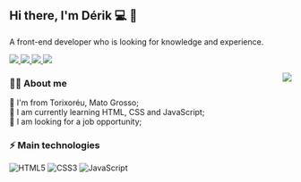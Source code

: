 
##  Hi there, I'm Dérik  💻 :boy:

A front-end developer who is looking for knowledge and experience.

<p>
  <a href="mailto:derikfigueiredocontact@gmail.com">
      <img src="https://img.shields.io/badge/Gmail-D14836?style=for-the-badge&logo=gmail&logoColor=white"/>
  </a>
  <a href="https://www.linkedin.com/in/d%C3%A9rik-figueiredo-570079186/">
      <img src="https://img.shields.io/badge/LinkedIn-0077B5?style=for-the-badge&logo=linkedin&logoColor=white)"/>
  </a>
   <a href="https://wa.me/5566996114623">
      <img src="https://img.shields.io/badge/WhatsApp-25D366?style=for-the-badge&logo=whatsapp&logoColor=white"/>
  </a>
   <a href="">
      <img src="https://img.shields.io/badge/Website-black?style=for-the-badge&logo=data"/>
  </a>
</p>

  <img align='right' src="https://github-readme-stats.vercel.app/api/top-langs/?username=derikfigueiredo&theme=dracula">
  
### 👨‍💻 About me 

:house_with_garden: I'm from Torixoréu, Mato Grosso;  
:blue_book: I am currently learning HTML, CSS and JavaScript;  
:briefcase: I am looking for a job opportunity;

### ⚡ Main technologies

![HTML5](https://img.shields.io/badge/-HTML5-E34F26?style=flat-square&logo=html5&logoColor=white)
![CSS3](https://img.shields.io/badge/-CSS3-1572B6?style=flat-square&logo=css3)
![JavaScript](https://img.shields.io/badge/-JavaScript-000?style=flat-square&logo=javascript)
